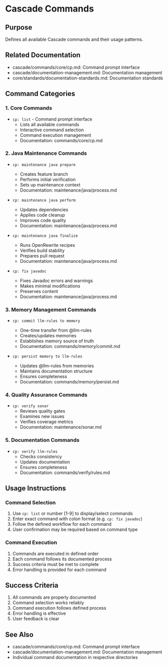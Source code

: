 # Cascade Commands

## Purpose
Defines all available Cascade commands and their usage patterns.

## Related Documentation
- cascade/commands/core/cp.md: Command prompt interface
- cascade/documentation-management.md: Documentation management
- core/standards/documentation-standards.md: Documentation standards

## Command Categories

### 1. Core Commands
- `cp: list` - Command prompt interface
  * Lists all available commands
  * Interactive command selection
  * Command execution management
  * Documentation: commands/core/cp.md

### 2. Java Maintenance Commands
- `cp: maintenance java prepare`
  * Creates feature branch
  * Performs initial verification
  * Sets up maintenance context
  * Documentation: maintenance/java/process.md

- `cp: maintenance java perform`
  * Updates dependencies
  * Applies code cleanup
  * Improves code quality
  * Documentation: maintenance/java/process.md

- `cp: maintenance java finalize`
  * Runs OpenRewrite recipes
  * Verifies build stability
  * Prepares pull request
  * Documentation: maintenance/java/process.md

- `cp: fix javadoc`
  * Fixes Javadoc errors and warnings
  * Makes minimal modifications
  * Preserves content
  * Documentation: maintenance/java/process.md

### 3. Memory Management Commands
- `cp: commit llm-rules to memory`
  * One-time transfer from @llm-rules
  * Creates/updates memories
  * Establishes memory source of truth
  * Documentation: commands/memory/commit.md

- `cp: persist memory to llm-rules`
  * Updates @llm-rules from memories
  * Maintains documentation structure
  * Ensures completeness
  * Documentation: commands/memory/persist.md

### 4. Quality Assurance Commands
- `cp: verify sonar`
  * Reviews quality gates
  * Examines new issues
  * Verifies coverage metrics
  * Documentation: maintenance/sonar.md

### 5. Documentation Commands
- `cp: verify llm-rules`
  * Checks consistency
  * Updates documentation
  * Ensures completeness
  * Documentation: commands/verify/rules.md

## Usage Instructions

### Command Selection
1. Use `cp: list` or number [1-9] to display/select commands
2. Enter exact command with colon format (e.g. `cp: fix javadoc`)
3. Follow the defined workflow for each command
4. User confirmation may be required based on command type

### Command Execution
1. Commands are executed in defined order
2. Each command follows its documented process
3. Success criteria must be met to complete
4. Error handling is provided for each command

## Success Criteria
1. All commands are properly documented
2. Command selection works reliably
3. Command execution follows defined process
4. Error handling is effective
5. User feedback is clear

## See Also
- cascade/commands/core/cp.md: Command prompt interface
- cascade/documentation-management.md: Documentation management
- Individual command documentation in respective directories
